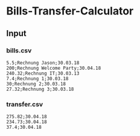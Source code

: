 # Bills-Transfer-Calculator

## Input

### bills.csv

```
5.5;Rechnung Jason;30.03.18
200;Rechnung Welcome Party;30.04.18
240.32;Rechnung IT;30.03.13
7.4;Rechnung 1;30.03.18
30;Rechnung 2;30.03.18
27.32;Rechnung 3;30.03.18
```
### transfer.csv

```
275.82;30.04.18
234.73;30.04.18
37.4;30.04.18
```